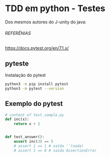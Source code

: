 # TDD em python - Testes

Dos mesmos autores do J-unity do java:

###### REFERÊNIAS
https://docs.pytest.org/en/7.1.x/

## pyteste

Instalação do pytest


```sh
python3 -m pip install pytest
python3 -m pytest --version
```

## Exemplo do pytest

```py
# content of test_sample.py
def inc(x):
    return x + 1


def test_answer():
    assert inc(3) == 5
    # assert 1 == 1 # saída ''(nada)
    # assert 1 == 0 # saída AssertionError
```